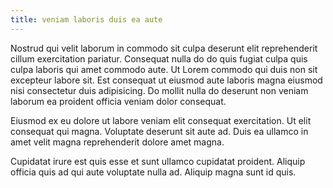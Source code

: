 ```yaml
---
title: veniam laboris duis ea aute
---
```


Nostrud qui velit laborum in commodo sit culpa deserunt elit reprehenderit cillum exercitation pariatur. Consequat nulla do do quis fugiat culpa quis culpa laboris qui amet commodo aute. Ut Lorem commodo qui duis non sit excepteur labore sit. Est consequat ut eiusmod aute laboris magna eiusmod nisi consectetur duis adipisicing. Do mollit nulla do deserunt non veniam laborum ea proident officia veniam dolor consequat.

Eiusmod ex eu dolore ut labore veniam elit consequat exercitation. Ut elit consequat qui magna. Voluptate deserunt sit aute ad. Duis ea ullamco in amet velit magna reprehenderit dolore amet magna.

Cupidatat irure est quis esse et sunt ullamco cupidatat proident. Aliquip officia quis ad qui aute voluptate nulla ad. Aliquip magna sunt id quis.